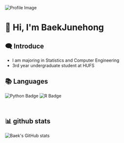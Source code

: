 <img src="https://capsule-render.vercel.app/api?type=soft&color=76819C&height=80&section=header&text=Baek's%20GihHub&fontSize=40&fontAlign=20" alt="Profile Image">
<h1>👋 Hi, I'm BaekJunehong</h1>

<h2>🗨 Introduce</h2>

- I am majoring in Statistics and Computer Engineering
- 3rd year undergraduate student at HUFS

<h2>📚 Languages</h2>

![Python Badge](https://img.shields.io/badge/Python-3776AB?style=flat&logo=Python&logoColor=white)
![R Badge](https://img.shields.io/badge/R-276DC3?style=flat&logo=R&logoColor=white)

<br>

<h2>📊 github stats</h2>

![Baek's GitHub stats](https://github-readme-stats.vercel.app/api?username=BaekJUnehong&theme=moltack&show_icons=true)



